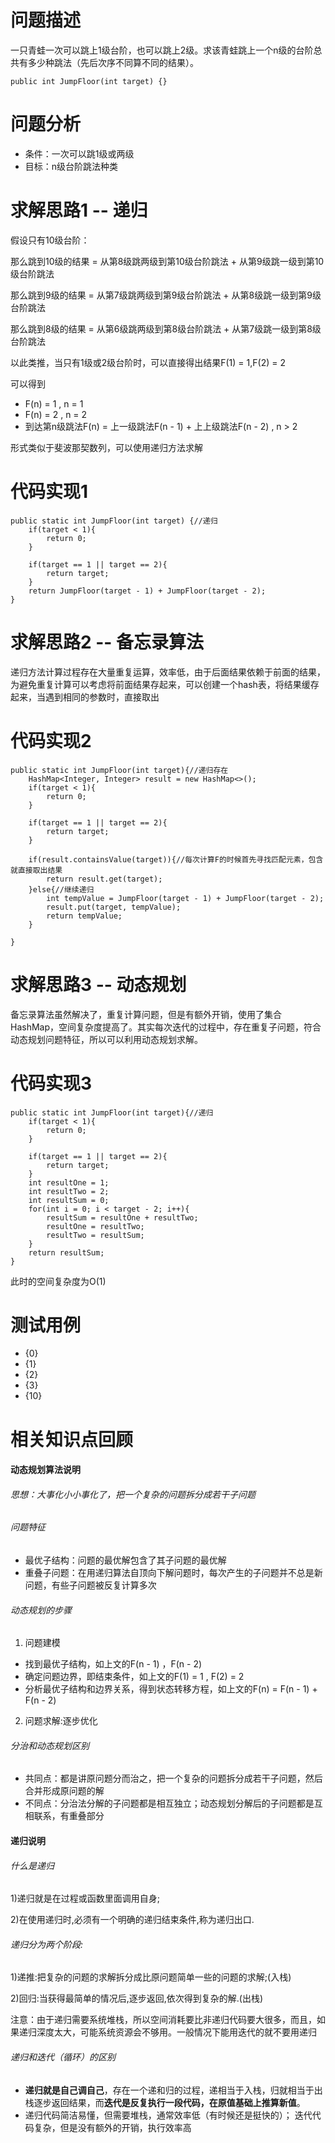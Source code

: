 # 问题描述
一只青蛙一次可以跳上1级台阶，也可以跳上2级。求该青蛙跳上一个n级的台阶总共有多少种跳法（先后次序不同算不同的结果）。

```
public int JumpFloor(int target) {}
```

# 问题分析
- 条件：一次可以跳1级或两级
- 目标：n级台阶跳法种类

# 求解思路1 -- 递归
假设只有10级台阶：

那么跳到10级的结果 = 从第8级跳两级到第10级台阶跳法 + 从第9级跳一级到第10级台阶跳法

那么跳到9级的结果 = 从第7级跳两级到第9级台阶跳法 + 从第8级跳一级到第9级台阶跳法

那么跳到8级的结果 = 从第6级跳两级到第8级台阶跳法 + 从第7级跳一级到第8级台阶跳法

以此类推，当只有1级或2级台阶时，可以直接得出结果F(1) = 1,F(2) = 2

可以得到
- F(n) = 1 , n = 1
- F(n) = 2 , n = 2
- 到达第n级跳法F(n) = 上一级跳法F(n - 1) + 上上级跳法F(n - 2) , n > 2

形式类似于斐波那契数列，可以使用递归方法求解

# 代码实现1

```
public static int JumpFloor(int target) {//递归
	if(target < 1){
		return 0;
	}
	
	if(target == 1 || target == 2){
		return target;
	}
	return JumpFloor(target - 1) + JumpFloor(target - 2);
}
```

# 求解思路2 -- 备忘录算法
递归方法计算过程存在大量重复运算，效率低，由于后面结果依赖于前面的结果，为避免重复计算可以考虑将前面结果存起来，可以创建一个hash表，将结果缓存起来，当遇到相同的参数时，直接取出

# 代码实现2

```
public static int JumpFloor(int target){//递归存在
	HashMap<Integer, Integer> result = new HashMap<>();
	if(target < 1){
		return 0;
	}
	
	if(target == 1 || target == 2){
		return target;
	}
	
	if(result.containsValue(target)){//每次计算F的时候首先寻找匹配元素，包含就直接取出结果
		return result.get(target);
	}else{//继续递归
		int tempValue = JumpFloor(target - 1) + JumpFloor(target - 2);
		result.put(target, tempValue);
		return tempValue;
	}
	
}
```

# 求解思路3 -- 动态规划
备忘录算法虽然解决了，重复计算问题，但是有额外开销，使用了集合HashMap，空间复杂度提高了。其实每次迭代的过程中，存在重复子问题，符合动态规划问题特征，所以可以利用动态规划求解。

# 代码实现3
```
public static int JumpFloor(int target){//递归
	if(target < 1){
		return 0;
	}
	
	if(target == 1 || target == 2){
		return target;
	}
	int resultOne = 1;
	int resultTwo = 2;
	int resultSum = 0;
	for(int i = 0; i < target - 2; i++){
		resultSum = resultOne + resultTwo;
		resultOne = resultTwo;
		resultTwo = resultSum;
	}
	return resultSum;
}
```
此时的空间复杂度为O(1)
# 测试用例
- {0}
- {1}
- {2}
- {3}
- {10}

# 相关知识点回顾

#### 动态规划算法说明
###### 思想：大事化小小事化了，把一个复杂的问题拆分成若干子问题
###### 问题特征
- 最优子结构：问题的最优解包含了其子问题的最优解
- 重叠子问题：在用递归算法自顶向下解问题时，每次产生的子问题并不总是新问题，有些子问题被反复计算多次
###### 动态规划的步骤
1. 问题建模
- 找到最优子结构，如上文的F(n - 1) ，F(n - 2)
- 确定问题边界，即结束条件，如上文的F(1) = 1 , F(2) = 2
- 分析最优子结构和边界关系，得到状态转移方程，如上文的F(n) = F(n - 1) + F(n - 2)

2. 问题求解:逐步优化
###### 分治和动态规划区别
- 共同点：都是讲原问题分而治之，把一个复杂的问题拆分成若干子问题，然后合并形成原问题的解
- 不同点：分治法分解的子问题都是相互独立；动态规划分解后的子问题都是互相联系，有重叠部分

#### 递归说明
###### 什么是递归
1)递归就是在过程或函数里面调用自身;

2)在使用递归时,必须有一个明确的递归结束条件,称为递归出口.

###### 递归分为两个阶段:

1)递推:把复杂的问题的求解拆分成比原问题简单一些的问题的求解;(入栈)

2)回归:当获得最简单的情况后,逐步返回,依次得到复杂的解.(出栈)

注意：由于递归需要系统堆栈，所以空间消耗要比非递归代码要大很多，而且，如果递归深度太大，可能系统资源会不够用。一般情况下能用迭代的就不要用递归

###### 递归和迭代（循环）的区别
- **递归就是自己调自己**，存在一个递和归的过程，递相当于入栈，归就相当于出栈逐步返回结果，而**迭代是反复执行一段代码，在原值基础上推算新值**。
- 递归代码简洁易懂，但需要堆栈，通常效率低（有时候还是挺快的）；
迭代代码复杂，但是没有额外的开销，执行效率高